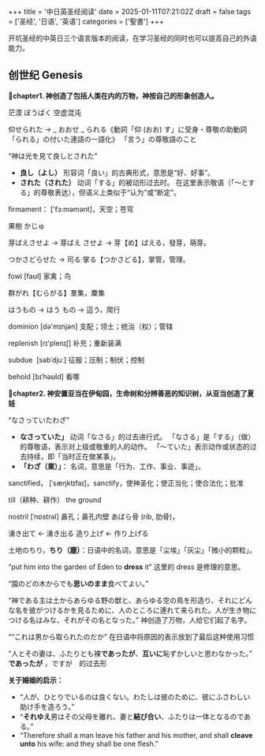 +++
title = '中日英圣经阅读'
date = 2025-01-11T07:21:02Z
draft = false
tags = ['圣经', '日语', '英语']
categories = ['聖書']
+++

开坑圣经的中英日三个语言版本的阅读，在学习圣经的同时也可以提高自己的外语能力。

<!--more-->

## 创世纪 Genesis
**📑chapter1. 神创造了包括人类在内的万物，神按自己的形象创造人。**

茫漠 ぼうばく 空虚混沌

仰せられた -> _ おおせ _ られる《動詞「仰 (おお) す」に受身・尊敬の助動詞「られる」の付いた連語の一語化》 「言う」の尊敬語のこと

“神は光を見て良しとされた” 
- **良し（よし）**
	形容词「良い」的古典形式，意思是“好、好事”。
- **された（された）**
    动词「する」的被动形过去时。
    在这里表示敬语（「～とする」的尊敬表达），但语义上类似于“认为”或“断定”。

firmament： ['fɜ:məmənt]，天空；苍穹

果樹 かじゅ

芽ばえさせよ -> 芽ばえ  させよ -> 芽【め】ばえる，發芽，萌芽。

つかさどらせた -> 司る·掌る【つかさどる】，掌管，管理。

fowl [faʊl] 家禽；鸟

群がれ【むらがる】羣集，麇集

はうもの -> はう  もの -> 這う，爬行

dominion  [də'mɪnjən] 支配；领土；统治（权）；管辖

replenish [rɪ'plenɪʃ] 补充；重新装满

subdue  [səbˈdjuː] 征服；压制；制伏；控制

behold [bɪˈhəʊld] 看哪

**📑chapter2. 神安置亚当在伊甸园，生命树和分辨善恶的知识树，从亚当创造了夏娃**

“なさっていたわざ” 
- **なさっていた」**
    动词「なさる」的过去进行式。
    「なさる」是「する」（做）的尊敬语，表示对上级或敬重的人的动作。
    「～ていた」表示动作或状态的过去持续，即「当时正在做某事」。
- **「わざ（業）」**：
    名词，意思是「行为、工作、事业、事迹」。

sanctified， [ˈsæŋktɪfaɪ]，sanctify，使神圣化；使正当化；使合法化；批准

till（耕种、耕作） the ground

nostril [ˈnɒstrəl] 鼻孔；鼻孔内壁         あばら骨 (rib, 肋骨)，

湧き出て  <- 湧き出る                           造り上げ <- 作り上げる

土地のちり，**ちり（塵）**：日语中的名词，意思是「尘埃」「灰尘」「微小的颗粒」。

“put him into the garden of Eden to **dress** it” 这里的 dress 是修理的意思。

“園のどの木からでも**思いのまま**食べてよい。”

“神である主は土からあらゆる野の獣と、あらゆる空の鳥を形造り、それにどんな名を彼がつけるかを見るために、人のところに連れて来られた。人が生き物につける名はみな、それがその名となった。” 神创造了万物，人给它们起了名字。

““これは男から取られたのだか”  在日语中将原因的表示放到了最后这种使用习惯

“人とその妻は、ふたりとも裸**であったが**、**互いに**恥ずかしいと思わなかった。”  **であったが** ，ですが　的过去形

**关于婚姻的启示：**  
- “人が、ひとりでいるのは良くない。わたしは彼のために、彼にふさわしい助け手を造ろう。”
- “**それゆえ**男はその父母を離れ、妻と**結び合い**、ふたりは一体となるのである。”
- “Therefore shall a man leave his father and his mother, and shall **cleave unto** his wife: and they shall be one flesh.” 